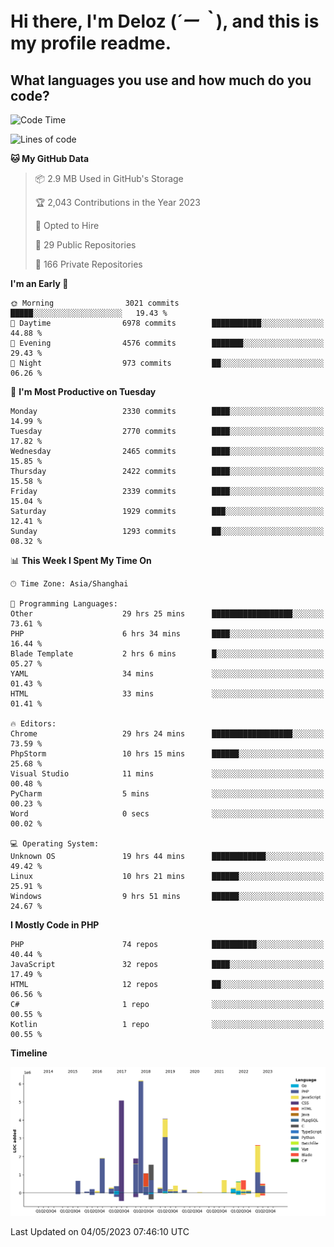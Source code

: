 # **Hi there, I'm Deloz (*´ー｀*), and this is my profile readme.**

## **What languages you use and how much do you code?**

<!--START_SECTION:waka-->
![Code Time](http://img.shields.io/badge/Code%20Time-1%2C369%20hrs%2014%20mins-blue)

![Lines of code](https://img.shields.io/badge/From%20Hello%20World%20I%27ve%20Written-30.0%20million%20lines%20of%20code-blue)

**🐱 My GitHub Data** 

> 📦 2.9 MB Used in GitHub's Storage 
 > 
> 🏆 2,043 Contributions in the Year 2023
 > 
> 💼 Opted to Hire
 > 
> 📜 29 Public Repositories 
 > 
> 🔑 166 Private Repositories 
 > 
**I'm an Early 🐤** 

```text
🌞 Morning                3021 commits        █████░░░░░░░░░░░░░░░░░░░░   19.43 % 
🌆 Daytime                6978 commits        ███████████░░░░░░░░░░░░░░   44.88 % 
🌃 Evening                4576 commits        ███████░░░░░░░░░░░░░░░░░░   29.43 % 
🌙 Night                  973 commits         ██░░░░░░░░░░░░░░░░░░░░░░░   06.26 % 
```
📅 **I'm Most Productive on Tuesday** 

```text
Monday                   2330 commits        ████░░░░░░░░░░░░░░░░░░░░░   14.99 % 
Tuesday                  2770 commits        ████░░░░░░░░░░░░░░░░░░░░░   17.82 % 
Wednesday                2465 commits        ████░░░░░░░░░░░░░░░░░░░░░   15.85 % 
Thursday                 2422 commits        ████░░░░░░░░░░░░░░░░░░░░░   15.58 % 
Friday                   2339 commits        ████░░░░░░░░░░░░░░░░░░░░░   15.04 % 
Saturday                 1929 commits        ███░░░░░░░░░░░░░░░░░░░░░░   12.41 % 
Sunday                   1293 commits        ██░░░░░░░░░░░░░░░░░░░░░░░   08.32 % 
```


📊 **This Week I Spent My Time On** 

```text
🕑︎ Time Zone: Asia/Shanghai

💬 Programming Languages: 
Other                    29 hrs 25 mins      ██████████████████░░░░░░░   73.61 % 
PHP                      6 hrs 34 mins       ████░░░░░░░░░░░░░░░░░░░░░   16.44 % 
Blade Template           2 hrs 6 mins        █░░░░░░░░░░░░░░░░░░░░░░░░   05.27 % 
YAML                     34 mins             ░░░░░░░░░░░░░░░░░░░░░░░░░   01.43 % 
HTML                     33 mins             ░░░░░░░░░░░░░░░░░░░░░░░░░   01.41 % 

🔥 Editors: 
Chrome                   29 hrs 24 mins      ██████████████████░░░░░░░   73.59 % 
PhpStorm                 10 hrs 15 mins      ██████░░░░░░░░░░░░░░░░░░░   25.68 % 
Visual Studio            11 mins             ░░░░░░░░░░░░░░░░░░░░░░░░░   00.48 % 
PyCharm                  5 mins              ░░░░░░░░░░░░░░░░░░░░░░░░░   00.23 % 
Word                     0 secs              ░░░░░░░░░░░░░░░░░░░░░░░░░   00.02 % 

💻 Operating System: 
Unknown OS               19 hrs 44 mins      ████████████░░░░░░░░░░░░░   49.42 % 
Linux                    10 hrs 21 mins      ██████░░░░░░░░░░░░░░░░░░░   25.91 % 
Windows                  9 hrs 51 mins       ██████░░░░░░░░░░░░░░░░░░░   24.67 % 
```

**I Mostly Code in PHP** 

```text
PHP                      74 repos            ██████████░░░░░░░░░░░░░░░   40.44 % 
JavaScript               32 repos            ████░░░░░░░░░░░░░░░░░░░░░   17.49 % 
HTML                     12 repos            ██░░░░░░░░░░░░░░░░░░░░░░░   06.56 % 
C#                       1 repo              ░░░░░░░░░░░░░░░░░░░░░░░░░   00.55 % 
Kotlin                   1 repo              ░░░░░░░░░░░░░░░░░░░░░░░░░   00.55 % 
```



**Timeline**

![Lines of Code chart](https://raw.githubusercontent.com/deloz/deloz/main/assets/bar_graph.png)


 Last Updated on 04/05/2023 07:46:10 UTC
<!--END_SECTION:waka-->
